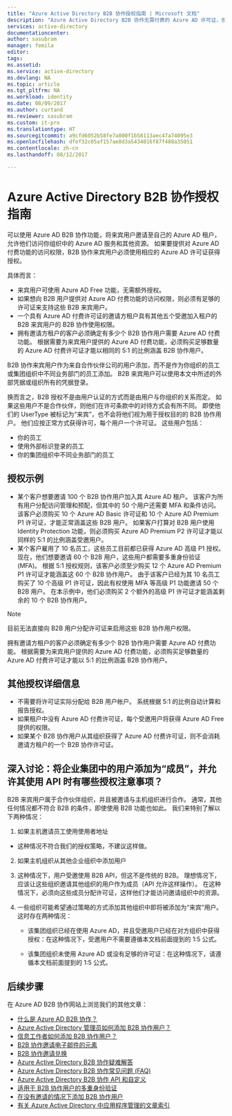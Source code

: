 ```yaml
---
title: "Azure Active Directory B2B 协作授权指南 | Microsoft 文档"
description: "Azure Active Directory B2B 协作无需付费的 Azure AD 许可证，但你仍然可以为 B2B 来宾用户获取付费功能"
services: active-directory
documentationcenter: 
author: sasubram
manager: femila
editor: 
tags: 
ms.assetid: 
ms.service: active-directory
ms.devlang: NA
ms.topic: article
ms.tgt_pltfrm: NA
ms.workload: identity
ms.date: 08/09/2017
ms.author: curtand
ms.reviewer: sasubram
ms.custom: it-pro
ms.translationtype: HT
ms.sourcegitcommit: a9cfd6052b58fe7a800f1b58113aec47a74095e3
ms.openlocfilehash: dfef32c05af157ae8d3a5434016f87f488a35051
ms.contentlocale: zh-cn
ms.lasthandoff: 08/12/2017

---
```


# <a name="azure-active-directory-b2b-collaboration-licensing-guidance"></a>Azure Active Directory B2B 协作授权指南

可以使用 Azure AD B2B 协作功能，将来宾用户邀请至自己的 Azure AD 租户，允许他们访问你组织中的 Azure AD 服务和其他资源。 如果要提供对 Azure AD 付费功能的访问权限，B2B 协作来宾用户必须使用相应的 Azure AD 许可证获得授权。 

具体而言：
* 来宾用户可使用 Azure AD Free 功能，无需额外授权。
* 如果想向 B2B 用户提供对 Azure AD 付费功能的访问权限，则必须有足够的许可证来支持这些 B2B 来宾用户。
* 一个具有 Azure AD 付费许可证的邀请方租户具有其他五个受邀加入租户的 B2B 来宾用户的 B2B 协作使用权限。
* 拥有邀请方租户的客户必须确定有多少个 B2B 协作用户需要 Azure AD 付费功能。 根据需要为来宾用户提供的 Azure AD 付费功能，必须购买足够数量的 Azure AD 付费许可证才能以相同的 5:1 的比例涵盖 B2B 协作用户。

B2B 协作来宾用户作为来自合作伙伴公司的用户添加，而不是作为你组织的员工或集团组织中不同业务部门的员工添加。 B2B 来宾用户可以使用本文中所述的外部凭据或组织所有的凭据登录。 

换而言之，B2B 授权不是由用户认证的方式而是由用户与你组织的关系而定。 如果这些用户不是合作伙伴，则他们在许可条款中的对待方式会有所不同。 即使他们的 UserType 被标记为“来宾”，也不会将他们视为用于授权目的的 B2B 协作用户。 他们应按正常方式获得许可，每个用户一个许可证。 这些用户包括：
* 你的员工
* 使用外部标识登录的员工
* 你的集团组织中不同业务部门的员工


## <a name="licensing-examples"></a>授权示例
- 某个客户想要邀请 100 个 B2B 协作用户加入其 Azure AD 租户。 该客户为所有用户分配访问管理和预配，但其中的 50 个用户还需要 MFA 和条件访问。 该客户必须购买 10 个 Azure AD Basic 许可证和 10 个 Azure AD Premium P1 许可证，才能正常涵盖这些 B2B 用户。 如果客户打算对 B2B 用户使用 Identity Protection 功能，则必须购买 Azure AD Premium P2 许可证才能以同样的 5:1 的比例涵盖受邀用户。
- 某个客户雇用了 10 名员工，这些员工目前都已获得 Azure AD 高级 P1 授权。 现在，他们想要邀请 60 个 B2B 用户，这些用户都需要多重身份验证 (MFA)。 根据 5:1 授权规则，该客户必须至少购买 12 个 Azure AD Premium P1 许可证才能涵盖这 60 个 B2B 协作用户。 由于该客户已经为其 10 名员工购买了 10 个高级 P1 许可证，因此有权使用 MFA 等高级 P1 功能邀请 50 个 B2B 用户。 在本示例中，他们必须购买 2 个额外的高级 P1 许可证才能涵盖剩余的 10 个 B2B 协作用户。

> [!NOTE]
> 目前无法直接向 B2B 用户分配许可证来启用这些 B2B 协作用户权限。

拥有邀请方租户的客户必须确定有多少个 B2B 协作用户需要 Azure AD 付费功能。 根据需要为来宾用户提供的 Azure AD 付费功能，必须购买足够数量的 Azure AD 付费许可证才能以 5:1 的比例涵盖 B2B 协作用户。 

## <a name="additional-licensing-details"></a>其他授权详细信息
- 不需要将许可证实际分配给 B2B 用户帐户。 系统根据 5:1 的比例自动计算和报告授权。
- 如果租户中没有 Azure AD 付费许可证，每个受邀用户将获得 Azure AD Free 提供的权限。
- 如果某个 B2B 协作用户从其组织获得了 Azure AD 付费许可证，则不会消耗邀请方租户的一个 B2B 协作许可证。

## <a name="advanced-discussion-what-are-the-licensing-considerations-when-we-add-users-from-a-conglomerate-organization-as-members-using-your-apis"></a>深入讨论：将企业集团中的用户添加为“成员”，并允许其使用 API 时有哪些授权注意事项？
B2B 来宾用户属于合作伙伴组织，并且被邀请与主机组织进行合作。 通常，其他任何情况都不符合 B2B 的条件，即使使用 B2B 功能也如此。 我们来特别了解以下两种情况：

1. 如果主机邀请员工使用使用者地址
  * 这种情况不符合我们的授权策略，不建议这样做。

2. 如果主机组织从其他企业组织中添加用户
  1. 这种情况下，用户受邀使用 B2B API，但这不是传统的 B2B。 理想情况下，应该让这些组织邀请其他组织的用户作为成员（API 允许这样操作）。 在这种情况下，必须向这些成员分配许可证，这样他们才能访问邀请组织中的资源。

  2. 一些组织可能希望通过策略的方式添加其他组织中即将被添加为“来宾”用户。 这时存在两种情况：
      * 该集团组织已经在使用 Azure AD，并且受邀用户已经在对方组织中获得授权：在这种情况下，受邀用户不需要遵循本文档前面提到的 1:5 公式。 

      * 该集团组织未使用 Azure AD 或没有足够的许可证：在这种情况下，请遵循本文档前面提到的 1:5 公式。

## <a name="next-steps"></a>后续步骤

在 Azure AD B2B 协作网站上浏览我们的其他文章：

* [什么是 Azure AD B2B 协作？](active-directory-b2b-what-is-azure-ad-b2b.md)
* [Azure Active Directory 管理员如何添加 B2B 协作用户？](active-directory-b2b-admin-add-users.md)
* [信息工作者如何添加 B2B 协作用户？](active-directory-b2b-iw-add-users.md)
* [B2B 协作邀请电子邮件的元素](active-directory-b2b-invitation-email.md)
* [B2B 协作邀请兑换](active-directory-b2b-redemption-experience.md)
* [Azure Active Directory B2B 协作疑难解答](active-directory-b2b-troubleshooting.md)
* [Azure Active Directory B2B 协作常见问题 (FAQ)](active-directory-b2b-faq.md)
* [Azure Active Directory B2B 协作 API 和自定义](active-directory-b2b-api.md)
* [适用于 B2B 协作用户的多重身份验证](active-directory-b2b-mfa-instructions.md)
* [在没有邀请的情况下添加 B2B 协作用户](active-directory-b2b-add-user-without-invite.md)
* [有关 Azure Active Directory 中应用程序管理的文章索引](active-directory-apps-index.md)

